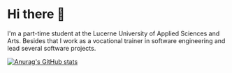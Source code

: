 # Hi there 👋

I'm a part-time student at the Lucerne University of Applied Sciences and Arts. Besides that I work as a vocational trainer in software engineering and lead several software projects.

[![Anurag's GitHub stats](https://github-readme-stats.vercel.app/api?username=omeldar&show_icons=true&theme=radical)](https://github.com/omeldar/github-readme-stats)
